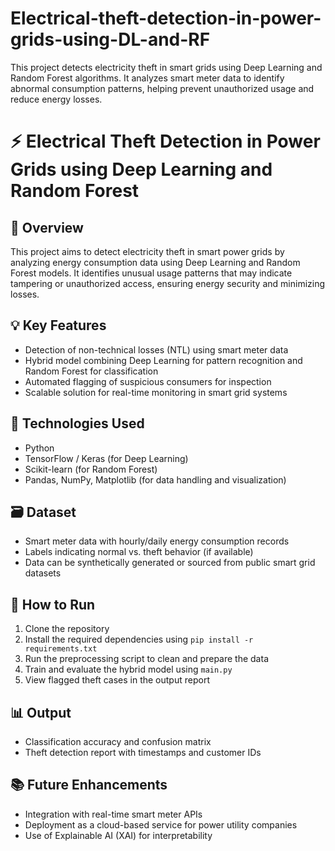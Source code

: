 # Electrical-theft-detection-in-power-grids-using-DL-and-RF
This project detects electricity theft in smart grids using Deep Learning and Random Forest algorithms. It analyzes smart meter data to identify abnormal consumption patterns, helping prevent unauthorized usage and reduce energy losses.

# ⚡ Electrical Theft Detection in Power Grids using Deep Learning and Random Forest

## 📌 Overview

This project aims to detect electricity theft in smart power grids by analyzing energy consumption data using Deep Learning and Random Forest models. It identifies unusual usage patterns that may indicate tampering or unauthorized access, ensuring energy security and minimizing losses.

## 💡 Key Features

* Detection of non-technical losses (NTL) using smart meter data
* Hybrid model combining Deep Learning for pattern recognition and Random Forest for classification
* Automated flagging of suspicious consumers for inspection
* Scalable solution for real-time monitoring in smart grid systems

## 🧠 Technologies Used

* Python
* TensorFlow / Keras (for Deep Learning)
* Scikit-learn (for Random Forest)
* Pandas, NumPy, Matplotlib (for data handling and visualization)

## 🗃️ Dataset

* Smart meter data with hourly/daily energy consumption records
* Labels indicating normal vs. theft behavior (if available)
* Data can be synthetically generated or sourced from public smart grid datasets

## 🚀 How to Run

1. Clone the repository
2. Install the required dependencies using `pip install -r requirements.txt`
3. Run the preprocessing script to clean and prepare the data
4. Train and evaluate the hybrid model using `main.py`
5. View flagged theft cases in the output report

## 📊 Output

* Classification accuracy and confusion matrix
* Theft detection report with timestamps and customer IDs

## 📚 Future Enhancements

* Integration with real-time smart meter APIs
* Deployment as a cloud-based service for power utility companies
* Use of Explainable AI (XAI) for interpretability
